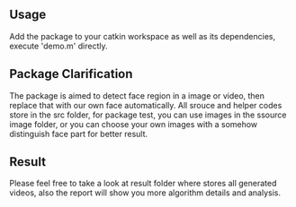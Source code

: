 Usage
-----
Add the package to your catkin workspace as well as its dependencies, execute 'demo.m' directly.

Package Clarification
---------------------
The package is aimed to detect face region in a image or video, then replace that with our own face automatically.
All srouce and helper codes store in the src folder, for package test, you can use images in the ssource image folder, or you can 
choose your own images with a somehow distinguish face part for better result. 

Result
------
Please feel free to take a look at result folder where stores all generated videos, also the report will show you more algorithm details and analysis.
